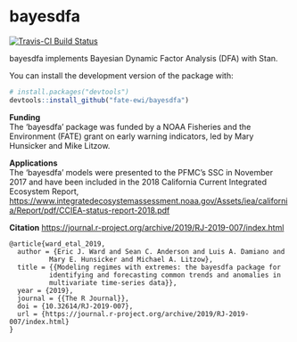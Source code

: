 <!-- README.md is generated from README.Rmd. Please edit that file -->
bayesdfa
========

[![Travis-CI Build
Status](https://travis-ci.org/fate-ewi/bayesdfa.svg?branch=master)](https://travis-ci.org/fate-ewi/bayesdfa)

bayesdfa implements Bayesian Dynamic Factor Analysis (DFA) with Stan.

You can install the development version of the package with:

``` r
# install.packages("devtools")
devtools::install_github("fate-ewi/bayesdfa")
```

**Funding**  
The ‘bayesdfa’ package was funded by a NOAA Fisheries and the
Environment (FATE) grant on early warning indicators, led by Mary
Hunsicker and Mike Litzow.

**Applications**  
The ‘bayesdfa’ models were presented to the PFMC’s SSC in November 2017
and have been included in the 2018 California Current Integrated
Ecosystem Report,
<a href="https://www.integratedecosystemassessment.noaa.gov/Assets/iea/california/Report/pdf/CCIEA-status-report-2018.pdf" class="uri">https://www.integratedecosystemassessment.noaa.gov/Assets/iea/california/Report/pdf/CCIEA-status-report-2018.pdf</a>

**Citation**
<a href="https://journal.r-project.org/archive/2019/RJ-2019-007/index.html" class="uri">https://journal.r-project.org/archive/2019/RJ-2019-007/index.html</a>

    @article{ward_etal_2019,
      author = {Eric J. Ward and Sean C. Anderson and Luis A. Damiano and
              Mary E. Hunsicker and Michael A. Litzow},
      title = {{Modeling regimes with extremes: the bayesdfa package for
              identifying and forecasting common trends and anomalies in
              multivariate time-series data}},
      year = {2019},
      journal = {{The R Journal}},
      doi = {10.32614/RJ-2019-007},
      url = {https://journal.r-project.org/archive/2019/RJ-2019-007/index.html}
    }
